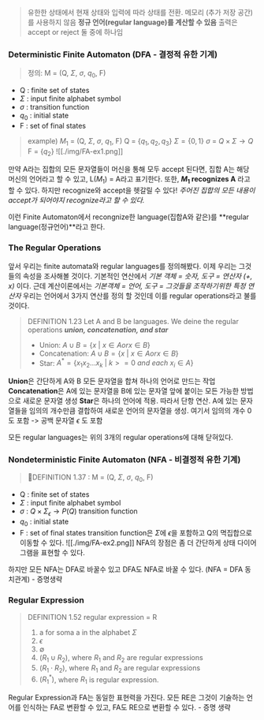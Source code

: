 > 유한한 상태에서 현재 상태와 입력에 따라 상태를 전환.
> 메모리 (추가 저장 공간)를 사용하지 않음
> **정규 언어(regular language)를 계산할 수 있음**
> 출력은 accept or reject 둘 중에 하나임

### Deterministic Finite Automaton (DFA - 결정적 유한 기계)
>정의: M = (Q, $\Sigma$, $\sigma$, $q_0$, F)
 * Q : finite set of states
 * $\Sigma$ : input finite alphabet symbol
 * $\sigma$ : transition function
 * $q_0$ : initial state
 * F : set of final states
>example) $M_1$ = (Q, $\Sigma$, $\sigma$, $q_1$, F)
>Q = {$q_1, q_2, q_3$}
>$\Sigma=\{0, 1\}$
>$\sigma$ = $Q \times \Sigma \rightarrow Q$
>F = {$q_2$}
![[./img/FA-ex1.png]]

만약 A라는 집합의 모든 문자열들이 머신을 통해 모두 accept 된다면, 집합 A는 해당 머신의 언어라고 할 수 있고, L($M_1$) = A라고 표기한다. 또한, **$M_1$ recognizes A** 라고 할 수 있다.
하지만 recognize와 accept을 헷갈릴 수 있다!
*주어진 집합의 모든 내용이 accept가 되어야지 recognize라고 할 수 있다.*

이런 Finite Automaton에서 recongnize한 language(집합A와 같은)를 **regular language(정규언어)**라고 한다.

### The Regular Operations
앞서 우리는 finite automata와 regular languages를 정의해봤다. 이제 우리는 그것들의 속성을 조사해볼 것이다. 기본적인 연산에서 *기본 객체 = 숫자, 도구 = 연산자 (+, x)* 이다.
근데 계산이론에서는 *기본객체 = 언어, 도구 = 그것들을 조작하기위한 특정 연산자*
우리는 언어에서 3가지 연산를 정의 할 것인데 이를 regular operations라고 불를 것이다.
> DEFINITION 1.23
> Let A and B be languages. We deine the regular operations ***union, concatenation, and star***
> - Union: $A \cup B = \{x\ |\ x \in A or x \in B\}$
> - Concatenation:  $A \cup B = \{x\ |\ x \in A or x \in B\}$
> - Star: $A^* = \{x_1x_2...x_k\ | \ k >= 0\ and\ each\ x_i\in A\}$

**Union**은 간단하게 A와 B 모든 문자열을 합쳐 하나의 언어로 만드는 작업
**Concatenation**은 A에 있는 문자열을 B에 있는 문자열 앞에 붙이는 모든 가능한 방법으로 새로운 문자열 생성
**Star**은 하나의 언어에 적용. 따라서 단항 연산. A에 있는 문자열들을 임의의 개수만큼 결합하여 새로운 언어의 문자열을 생성. 여기서 임의의 개수 0도 포함 -> 공백 문자열 $\epsilon$ 도 포함

모든 regular languages는 위의 3개의 regular operations에 대해 닫혀있다.
### Nondeterministic Finite Automaton (NFA - 비결정적 유한 기계)
>DEFINITION 1.37 : M = (Q, $\Sigma$, $\sigma$, $q_0$, F)
 * Q : finite set of states
 * $\Sigma$ : input finite alphabet symbol
 * $\sigma$ : $Q \times \Sigma_\epsilon \rightarrow P(Q)$ transition function
 * $q_0$ : initial state
 * F : set of final states
transition function은 $\Sigma$에 $\epsilon$을 포함하고 Q의 멱집합으로 이동할 수 있다.
![[./img/FA-ex2.png]]
NFA의 장점은 좀 더 간단하게 상태 다이어그램을 표현할 수 있다.

하지만 모든 NFA는 DFA로 바꿀수 있고 DFA도 NFA로 바꿀 수 있다. (NFA = DFA 동치관계) - 증명생략

### Regular Expression
> DEFINITION 1.52
> regular expression = R
> 1. a for soma a in the alphabet $\Sigma$
> 2. $\epsilon$
> 3. $\emptyset$
> 5. $(R_1 \cup R_2)$, where $R_1$ and $R_2$ are regular expressions
> 6. $(R_1 \cdot R_2)$, where $R_1$ and $R_2$ are regular expressions
> 7. $(R_1^*)$, where $R_1$ is regular expression.

Regular Expression과 FA는 동일한 표현력을 가진다.
모든 RE은 그것이 기술하는 언어를 인식하는 FA로 변환할 수 있고, FA도 RE으로 변환할 수 있다. - 증명 생략
